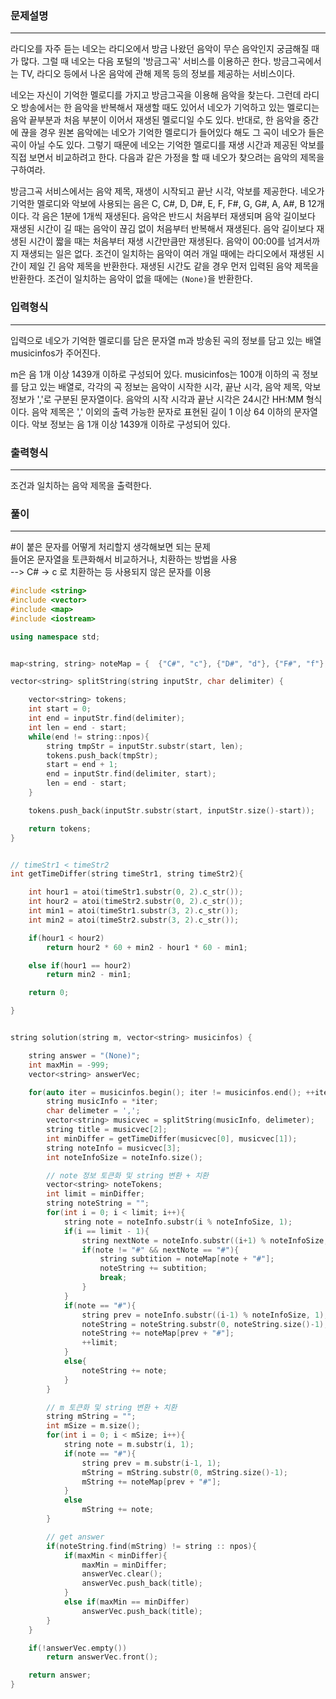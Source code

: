 ### 문제설명
***
라디오를 자주 듣는 네오는 라디오에서 방금 나왔던 음악이 무슨 음악인지 궁금해질 때가 많다. 그럴 때 네오는 다음 포털의 '방금그곡' 서비스를 이용하곤 한다. 방금그곡에서는 TV, 라디오 등에서 나온 음악에 관해 제목 등의 정보를 제공하는 서비스이다.

네오는 자신이 기억한 멜로디를 가지고 방금그곡을 이용해 음악을 찾는다. 그런데 라디오 방송에서는 한 음악을 반복해서 재생할 때도 있어서 네오가 기억하고 있는 멜로디는 음악 끝부분과 처음 부분이 이어서 재생된 멜로디일 수도 있다. 반대로, 한 음악을 중간에 끊을 경우 원본 음악에는 네오가 기억한 멜로디가 들어있다 해도 그 곡이 네오가 들은 곡이 아닐 수도 있다. 그렇기 때문에 네오는 기억한 멜로디를 재생 시간과 제공된 악보를 직접 보면서 비교하려고 한다. 다음과 같은 가정을 할 때 네오가 찾으려는 음악의 제목을 구하여라.

방금그곡 서비스에서는 음악 제목, 재생이 시작되고 끝난 시각, 악보를 제공한다.
네오가 기억한 멜로디와 악보에 사용되는 음은 C, C#, D, D#, E, F, F#, G, G#, A, A#, B 12개이다.
각 음은 1분에 1개씩 재생된다. 음악은 반드시 처음부터 재생되며 음악 길이보다 재생된 시간이 길 때는 음악이 끊김 없이 처음부터 반복해서 재생된다. 음악 길이보다 재생된 시간이 짧을 때는 처음부터 재생 시간만큼만 재생된다.
음악이 00:00를 넘겨서까지 재생되는 일은 없다.
조건이 일치하는 음악이 여러 개일 때에는 라디오에서 재생된 시간이 제일 긴 음악 제목을 반환한다. 재생된 시간도 같을 경우 먼저 입력된 음악 제목을 반환한다.
조건이 일치하는 음악이 없을 때에는 `(None)`을 반환한다.

### 입력형식
***
입력으로 네오가 기억한 멜로디를 담은 문자열 m과 방송된 곡의 정보를 담고 있는 배열 musicinfos가 주어진다.

m은 음 1개 이상 1439개 이하로 구성되어 있다.
musicinfos는 100개 이하의 곡 정보를 담고 있는 배열로, 각각의 곡 정보는 음악이 시작한 시각, 끝난 시각, 음악 제목, 악보 정보가 ','로 구분된 문자열이다.
음악의 시작 시각과 끝난 시각은 24시간 HH:MM 형식이다.
음악 제목은 ',' 이외의 출력 가능한 문자로 표현된 길이 1 이상 64 이하의 문자열이다.
악보 정보는 음 1개 이상 1439개 이하로 구성되어 있다.

### 출력형식
***
조건과 일치하는 음악 제목을 출력한다.

### 풀이
***
\#이 붙은 문자를 어떻게 처리할지 생각해보면 되는 문제  
들어온 문자열을 토큰화해서 비교하거나, 치환하는 방법을 사용  
--> C# -> c 로 치환하는 등 사용되지 않은 문자를 이용  

```c++
#include <string>
#include <vector>
#include <map>
#include <iostream>

using namespace std;


map<string, string> noteMap = {  {"C#", "c"}, {"D#", "d"}, {"F#", "f"}, {"G#", "g"}, {"A#", "a"}   };

vector<string> splitString(string inputStr, char delimiter) {

    vector<string> tokens;
    int start = 0;
    int end = inputStr.find(delimiter);
    int len = end - start;
    while(end != string::npos){
        string tmpStr = inputStr.substr(start, len);
        tokens.push_back(tmpStr);
        start = end + 1;
        end = inputStr.find(delimiter, start);
        len = end - start;
    }

    tokens.push_back(inputStr.substr(start, inputStr.size()-start));

    return tokens;
}


// timeStr1 < timeStr2
int getTimeDiffer(string timeStr1, string timeStr2){     

    int hour1 = atoi(timeStr1.substr(0, 2).c_str());
    int hour2 = atoi(timeStr2.substr(0, 2).c_str());
    int min1 = atoi(timeStr1.substr(3, 2).c_str());
    int min2 = atoi(timeStr2.substr(3, 2).c_str());

    if(hour1 < hour2)
        return hour2 * 60 + min2 - hour1 * 60 - min1;

    else if(hour1 == hour2)
        return min2 - min1;

    return 0;

}


string solution(string m, vector<string> musicinfos) {

    string answer = "(None)";
    int maxMin = -999;
    vector<string> answerVec;

    for(auto iter = musicinfos.begin(); iter != musicinfos.end(); ++iter){
        string musicInfo = *iter;
        char delimeter = ',';
        vector<string> musicvec = splitString(musicInfo, delimeter);
        string title = musicvec[2];
        int minDiffer = getTimeDiffer(musicvec[0], musicvec[1]);
        string noteInfo = musicvec[3];
        int noteInfoSize = noteInfo.size();

        // note 정보 토큰화 및 string 변환 + 치환
        vector<string> noteTokens;
        int limit = minDiffer;
        string noteString = "";
        for(int i = 0; i < limit; i++){
            string note = noteInfo.substr(i % noteInfoSize, 1);
            if(i == limit - 1){
                string nextNote = noteInfo.substr((i+1) % noteInfoSize, 1);
                if(note != "#" && nextNote == "#"){
                    string subtition = noteMap[note + "#"];
                    noteString += subtition;
                    break;
                }
            }
            if(note == "#"){
                string prev = noteInfo.substr((i-1) % noteInfoSize, 1);
                noteString = noteString.substr(0, noteString.size()-1);
                noteString += noteMap[prev + "#"];
                ++limit;
            }
            else{
                noteString += note;
            }
        }

        // m 토큰화 및 string 변환 + 치환
        string mString = "";
        int mSize = m.size();
        for(int i = 0; i < mSize; i++){
            string note = m.substr(i, 1);
            if(note == "#"){
                string prev = m.substr(i-1, 1);
                mString = mString.substr(0, mString.size()-1);
                mString += noteMap[prev + "#"];
            }
            else
                mString += note;
        }

        // get answer
        if(noteString.find(mString) != string :: npos){
            if(maxMin < minDiffer){
                maxMin = minDiffer;
                answerVec.clear();
                answerVec.push_back(title);
            }
            else if(maxMin == minDiffer)
                answerVec.push_back(title);
        }
    }

    if(!answerVec.empty())
        return answerVec.front();

    return answer;
}
```
